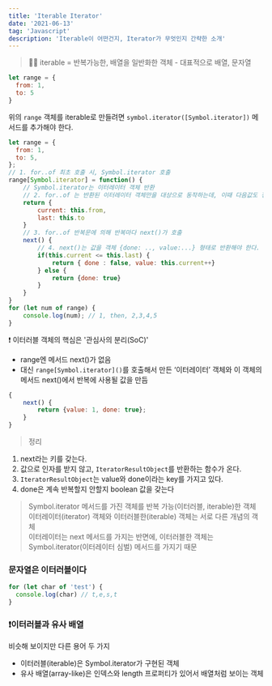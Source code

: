 ```yaml
---
title: 'Iterable Iterator'
date: '2021-06-13'
tag: 'Javascript'
description: 'Iterable이 어떤건지, Iterator가 무엇인지 간략한 소개'
---
```


> 🕵️‍♂️ iterable = 반복가능한, 배열을 일반화한 객체 - 대표적으로 배열, 문자열

```js
let range = {
  from: 1,
  to: 5
}
```

위의 `range` 객체를 iterable로 만들려면 `symbol.iterator([Symbol.iterator])` 메서드를 추가해야 한다.

```js
let range = {
  from: 1,
  to: 5,
};
// 1. for..of 최초 호출 시, Symbol.iterator 호출
range[Symbol.iterator] = function() {
    // Symbol.iterator는 이터레이터 객체 반환
    // 2. for..of 는 반환된 이터레이터 객체만을 대상으로 동작하는데, 이때 다음값도 정해진다.
    return {
        current: this.from,
        last: this.to
    }
    // 3. for..of 반복문에 의해 반복마다 next()가 호출
    next() {
        // 4. next()는 값을 객체 {done: .., value:...} 형태로 반환해야 한다.
        if(this.current <= this.last) {
            return { done : false, value: this.current++}
        } else {
            return {done: true}
        }
    }
}
for (let num of range) {
    console.log(num); // 1, then, 2,3,4,5
}
```

❗ 이터러블 객체의 핵심은 '관심사의 분리(SoC)'

- range엔 메서드 next()가 없음
- 대신 `range[Symbol.iterator]()`를 호출해서 만든 ‘이터레이터’ 객체와 이 객체의 메서드 next()에서 반복에 사용될 값을 만듬

```js
{
    next() {
      	return {value: 1, done: true};
    }
}
```

> 정리

1. next라는 키를 갖는다.
2. 값으로 인자를 받지 않고, `IteratorResultObject`를 반환하는 함수가 온다.
3. `IteratorResultObject`는 value와 done이라는 key를 가지고 있다.
4. done은 계속 반복할지 안할지 boolean 값을 갖는다

> Symbol.iterator 메서드를 가진 객체를 반복 가능(이터러블, iterable)한 객체  
> 이터레이터(iterator) 객체와 이터러블한(iterable) 객체는 서로 다른 개념의 객체  
> 이터레이터는 next 메서드를 가지는 반면에, 이터러블한 객체는 Symbol.iterator(이터레이터 심벌) 메서드를 가지기 때문

### 문자열은 이터러블이다

```js
for (let char of 'test') {
  console.log(char) // t,e,s,t
}
```

### ❗이터러블과 유사 배열

비슷해 보이지만 다른 용어 두 가지

- 이터러블(iterable)은 Symbol.iterator가 구현된 객체
- 유사 배열(array-like)은 인덱스와 length 프로퍼티가 있어서 배열처럼 보이는 객체
